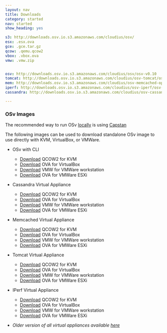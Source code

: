 ```yaml
---
layout: nav
title: Downloads
category: started
nav: started
show_heading: yes

s3: http://downloads.osv.io.s3.amazonaws.com/cloudius/osv/
esx: .esx.ova
gce: .gce.tar.gz
qcow: .qemu.qcow2
vbox: .vbox.ova
vmw: .vmw.zip


osv: http://downloads.osv.io.s3.amazonaws.com/cloudius/osv/osv-v0.10
tomcat: http://downloads.osv.io.s3.amazonaws.com/cloudius/osv-tomcat/osv-tomcat-v0.10
mem: http://downloads.osv.io.s3.amazonaws.com/cloudius/osv-memcached-opt/osv-memcached-opt-v0.10
iperf: http://downloads.osv.io.s3.amazonaws.com/cloudius/osv-iperf/osv-iperf-v0.10
cassandra: http://downloads.osv.io.s3.amazonaws.com/cloudius/osv-cassandra/osv-cassandra-v0.10

---
```


### OSv Images
The recommended way to run OSv [locally](/run-locally)
is using [Capstan](/capstan)


The following images can be used to download standalone OSv image to
use directly with KVM, VirtualBox, or VMWare.

<!--more-->

* OSv with CLI
  * [Download]({{page.osv}}{{page.qcow}}) QCOW2 for KVM
  * [Download]({{page.osv}}{{page.vbox}}) OVA for VirtualBox
  * [Download]({{page.osv}}{{page.vmw}}) VMW for VMWare workstation
  * [Download]({{page.osv}}{{page.esx}}) OVA for VMWare ESXi


* Cassandra Virtual Appliance
  * [Download]({{page.cassandra}}{{page.qcow}}) QCOW2 for KVM
  * [Download]({{page.cassandra}}{{page.vbox}}) OVA for VirtualBox
  * [Download]({{page.cassandra}}{{page.vmw}}) VMW for VMWare workstation
  * [Download]({{page.cassandra}}{{page.esx}}) OVA for VMWare ESXi


* Memcached Virtual Appliance
  * [Download]({{page.mem}}{{page.qcow}}) QCOW2 for KVM
  * [Download]({{page.mem}}{{page.vbox}}) OVA for VirtualBox
  * [Download]({{page.mem}}{{page.vmw}}) VMW for VMWare workstation
  * [Download]({{page.mem}}{{page.esx}}) OVA for VMWare ESXi


* Tomcat Virtual Appliance
  * [Download]({{page.tomcat}}{{page.qcow}}) QCOW2 for KVM
  * [Download]({{page.tomcat}}{{page.vbox}}) OVA for VirtualBox
  * [Download]({{page.tomcat}}{{page.vmw}}) VMW for VMWare workstation
  * [Download]({{page.tomcat}}{{page.esx}}) OVA for VMWare ESXi


* IPerf Virtual Appliance
  * [Download]({{page.iperf}}{{page.qcow}}) QCOW2 for KVM
  * [Download]({{page.iperf}}{{page.vbox}}) OVA for VirtualBox
  * [Download]({{page.iperf}}{{page.vmw}}) VMW for VMWare workstation
  * [Download]({{page.iperf}}{{page.esx}}) OVA for VMWare ESXi


* *Older version of all virtual appliances available [here](http://s3.amazonaws.com/downloads.osv.io/index.html?prefix=cloudius/)*
